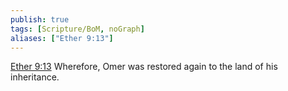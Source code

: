 ```yaml
---
publish: true
tags: [Scripture/BoM, noGraph]
aliases: ["Ether 9:13"]
---
```

[Ether 9:13](https://churchofjesuschrist.org/study/scriptures/bofm/ether/9?lang=eng&id=p13#p13) Wherefore, Omer was restored again to the land of his inheritance.
